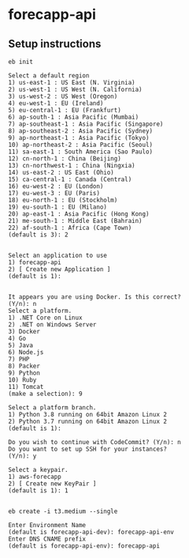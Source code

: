 # forecapp-api

## Setup instructions

    eb init

    Select a default region
    1) us-east-1 : US East (N. Virginia)
    2) us-west-1 : US West (N. California)
    3) us-west-2 : US West (Oregon)
    4) eu-west-1 : EU (Ireland)
    5) eu-central-1 : EU (Frankfurt)
    6) ap-south-1 : Asia Pacific (Mumbai)
    7) ap-southeast-1 : Asia Pacific (Singapore)
    8) ap-southeast-2 : Asia Pacific (Sydney)
    9) ap-northeast-1 : Asia Pacific (Tokyo)
    10) ap-northeast-2 : Asia Pacific (Seoul)
    11) sa-east-1 : South America (Sao Paulo)
    12) cn-north-1 : China (Beijing)
    13) cn-northwest-1 : China (Ningxia)
    14) us-east-2 : US East (Ohio)
    15) ca-central-1 : Canada (Central)
    16) eu-west-2 : EU (London)
    17) eu-west-3 : EU (Paris)
    18) eu-north-1 : EU (Stockholm)
    19) eu-south-1 : EU (Milano)
    20) ap-east-1 : Asia Pacific (Hong Kong)
    21) me-south-1 : Middle East (Bahrain)
    22) af-south-1 : Africa (Cape Town)
    (default is 3): 2


    Select an application to use
    1) forecapp-api
    2) [ Create new Application ]
    (default is 1):


    It appears you are using Docker. Is this correct?
    (Y/n): n
    Select a platform.
    1) .NET Core on Linux
    2) .NET on Windows Server
    3) Docker
    4) Go
    5) Java
    6) Node.js
    7) PHP
    8) Packer
    9) Python
    10) Ruby
    11) Tomcat
    (make a selection): 9

    Select a platform branch.
    1) Python 3.8 running on 64bit Amazon Linux 2
    2) Python 3.7 running on 64bit Amazon Linux 2
    (default is 1):

    Do you wish to continue with CodeCommit? (Y/n): n
    Do you want to set up SSH for your instances?
    (Y/n): y

    Select a keypair.
    1) aws-forecapp
    2) [ Create new KeyPair ]
    (default is 1): 1


    eb create -i t3.medium --single

    Enter Environment Name
    (default is forecapp-api-dev): forecapp-api-env
    Enter DNS CNAME prefix
    (default is forecapp-api-env): forecapp-api
